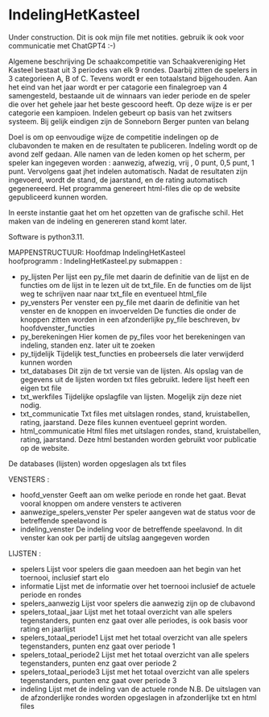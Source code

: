 # IndelingHetKasteel

Under construction.  Dit is ook mijn file met notities. gebruik ik ook voor communicatie met ChatGPT4 :-)
 
Algemene beschrijving
De schaakcompetitie van Schaakvereniging Het Kasteel bestaat uit 3 periodes van elk 9 rondes. Daarbij zitten de spelers in 3 categorieen A, B of C. Tevens wordt er een totaalstand bijgehouden. Aan het eind van het jaar wordt er per catagorie een finalegroep van 4 samengesteld, bestaande uit de winnaars van ieder periode en de speler die over het gehele jaar het beste gescoord heeft. Op deze wijze is er per categorie een kampioen. 
Indelen gebeurt op basis van het zwitsers systeem. Bij gelijk eindigen zijn de Sonneborn Berger punten van belang


Doel is om op eenvoudige wijze de competitie indelingen op de clubavonden te maken en de resultaten te publiceren.
Indeling wordt op de avond zelf gedaan. Alle namen van de leden komen op het scherm, per speler kan ingegeven worden : aanwezig, afwezig, vrij , 0 punt, 0,5 punt, 1 punt.  Vervolgens gaat jhet indelen automatisch. Nadat de resultaten zijn ingevoerd, wordt de stand, de jaarstand, en de rating automatisch gegenereeerd. 
Het programma genereert html-files die op de website gepubliceerd kunnen worden.


In eerste instantie gaat het om het opzetten van de grafische schil. Het maken van de indeling en genereren stand komt later. 

Software is python3.11.  

MAPPENSTRUCTUUR:
Hoofdmap IndelingHetKasteel    
    hoofprogramm :  IndelingHetKasteel.py
submappen :
- py_lijsten
     Per lijst een py_file met daarin de definitie van de lijst en de functies om de lijst in te lezen uit de txt_file. 
     En de functies om de lijst weg te schrijven naar naar txt_file en eventueel html_file
- py_vensters
     Per venster een py_file met daarin de definitie van het venster en de knoppen en invoervelden
     De functies die onder de knoppen zitten worden in een afzonderlijke py_file beschreven, bv hoofdvenster_functies
- py_berekeningen
     Hier komen de py_files voor het berekeningen van indeling, standen enz. later uit te zoeken
- py_tijdelijk
     Tijdelijk test_functies en probeersels die later verwijderd kunnen worden     
- txt_databases
     Dit zijn de txt versie van de lijsten. Als opslag van de gegevens uit de lijsten worden txt files gebruikt. Iedere lijst heeft een eigen txt file
- txt_werkfiles
     Tijdelijke opslagfile van lijsten. Mogelijk zijn deze niet nodig.
- txt_communicatie
     Txt files met uitslagen rondes, stand, kruistabellen, rating, jaarstand. Deze files kunnen eventueel geprint worden.
- html_communicatie
     Html files met uitslagen rondes, stand, kruistabellen, rating, jaarstand. Deze html bestanden worden gebruikt voor publicatie op de website.

De databases (lijsten) worden opgeslagen als txt files

VENSTERS :
- hoofd_venster
    Geeft aan om welke periode en ronde het gaat.
    Bevat vooral knoppen om andere vensters te activeren
- aanwezige_spelers_venster
    Per speler aangeven wat de status voor de betreffende speelavond is
- indeling_venster
    De indeling voor de betreffende speelavond. In dit venster kan ook per partij de uitslag aangegeven worden

LIJSTEN :
- spelers
    Lijst voor spelers die gaan meedoen aan het begin van het toernooi, inclusief start elo
- informatie
    Lijst met de informatie over het toernooi inclusief de actuele periode en rondes
- spelers_aanwezig
    Lijst voor spelers die aanwezig zijn op de clubavond
- spelers_totaal_jaar
    Lijst met het totaal overzicht van alle spelers tegenstanders, punten enz gaat over alle periodes, is ook basis voor rating en jaarlijst
- spelers_totaal_periode1
    Lijst met het totaal overzicht van alle spelers tegenstanders, punten enz gaat over periode 1
- spelers_totaal_periode2
    Lijst met het totaal overzicht van alle spelers tegenstanders, punten enz gaat over periode 2
- spelers_totaal_periode3
    Lijst met het totaal overzicht van alle spelers tegenstanders, punten enz gaat over periode 3
- indeling
    Lijst met de indeling van de actuele ronde
    N.B.  De uitslagen van de afzonderlijke rondes worden opgeslagen in afzonderlijke txt en html files 



